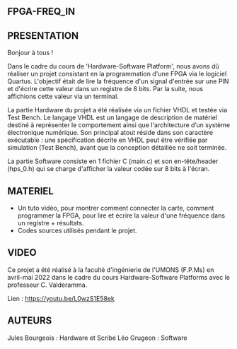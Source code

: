 ## FPGA-FREQ_IN

## PRESENTATION

Bonjour à tous !

Dans le cadre du cours de 'Hardware-Software Platform', nous avons dû réaliser un projet consistant en la programmation d'une FPGA via le logiciel Quartus.
L'objectif était de lire la fréquence d'un signal d'entrée sur une PIN et d'écrire cette valeur dans un registre de 8 bits. Par la suite, nous affichions cette valeur via un terminal.

La partie Hardware du projet a été réalisée via un fichier VHDL et testée via Test Bench. Le langage VHDL est un langage de description de matériel destiné à représenter le comportement ainsi que l'architecture d’un système électronique numérique. Son principal atout réside dans son caractère exécutable : une spécification décrite en VHDL peut être vérifiée par simulation (Test Bench), avant que la conception détaillée ne soit terminée.

La partie Software consiste en 1 fichier C (main.c) et son en-tête/header (hps_0.h) qui se charge d'afficher la valeur codée sur 8 bits à l'écran.

## MATERIEL

* Un tuto vidéo, pour montrer comment connecter la carte, comment programmer la FPGA, pour lire et écrire la valeur d'une fréquence dans un registre + résultats.
* Codes sources utilisés pendant le projet.

## VIDEO

Ce projet a été réalisé à la faculté d'ingénierie de l'UMONS (F.P.Ms) en avril-mai 2022 dans le cadre du cours Hardware-Software Platforms avec le professeur C. Valderamma.

Lien : 
https://youtu.be/L0wzS1E58ek

## AUTEURS

Jules Bourgeois : Hardware et Scribe
Léo Grugeon : Software
